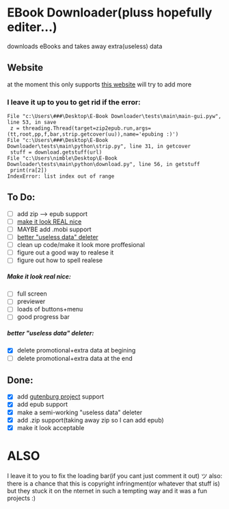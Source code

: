 # EBook Downloader(pluss hopefully editer...)
downloads eBooks and takes away extra(useless) data

## Website
at the moment this only supports [this website](https://novelasfreeonline.com)
will try to add more
### I leave it up to you to get rid if the error:
   ``` saveB = Button(root, text='Save',command=lambda: save(root, progress),state=DISABLED)
  File "c:\Users\###\Desktop\E-Book Downloader\tests\main\main-gui.pyw", line 53, in save
    z = threading.Thread(target=zip2epub.run,args=(tt,root,pp,f,bar,strip.getcover(uu)),name='epubing :)')
  File "c:\Users\###\Desktop\E-Book Downloader\tests\main\python\strip.py", line 31, in getcover
    stuff = download.getstuff(url)
  File "c:\Users\nimble\Desktop\E-Book Downloader\tests\main\python\download.py", line 56, in getstuff
    print(ra[2])
IndexError: list index out of range
```
## To Do:
 - [ ]  add zip --> epub support
 - [ ]  [make it look REAL nice](#make-it-look-real-nice)
 - [ ]  MAYBE add .mobi support
 - [ ]  [better "useless data" deleter](#better-useless-data-deleter)
 - [ ]  clean up code/make it look more proffesional
 - [ ]  figure out a good way to realese it
 - [ ]  figure out how to spell realese

##### Make it look real nice:
 - [ ] full screen
 - [ ] previewer
 - [ ] loads of buttons+menu
 - [ ] good progress bar
##### better "useless data" deleter:
- [x] delete promotional+extra data at begining
- [ ] delete promotional+extra data at the end

## Done:
 - [x] add [gutenburg project](https://www.gutenberg.org/) support
 - [x] add epub support
 - [x] make a semi-working "useless data" deleter
 - [x] add .zip support(taking away zip so I can add epub)
 - [x] make it look acceptable

# ALSO
I leave it to you to fix the loading bar(if you cant just comment it out) ツ
also: there is a chance that this is copyright infringment(or whatever that stuff is) but they stuck it on the nternet in such a tempting way and it was a fun projects :) 
